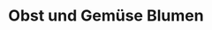 ---
title: "Obst und Gemüse Blumen"
url: /bad-duerkheim/obst-und-gemuese-blumen/
shop: Gemüse & Obst
---